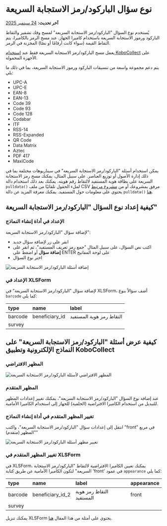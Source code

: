 # نوع سؤال الباركود/رمز الاستجابة السريعة
**آخر تحديث:** <a href="https://github.com/kobotoolbox/docs/blob/c5889af525a55f27747f919a026f9b7103f5c180/source/barcode_qrcode_questions.md" class="reference">24 سبتمبر 2025</a>

يُستخدم نوع السؤال "الباركود/رمز الاستجابة السريعة" لمسح وفك تشفير والتقاط الباركود ورموز الاستجابة السريعة باستخدام كاميرا الجهاز. عند مسح الرمز بالكاميرا، يتم التقاط القيمة (سواء كانت أرقامًا أو نصًا) المخزنة في الرمز.

<p class="note">
  يعمل مسح الباركود/رمز الاستجابة السريعة فقط عند <a href="https://support.kobotoolbox.org/kobocollect_on_android_latest.html">استخدام KoboCollect</a> على الأجهزة المحمولة.
</p>

يتم دعم مجموعة واسعة من تنسيقات الباركود ورموز الاستجابة السريعة، بما في ذلك ما يلي:

- UPC-A
- UPC-E
- EAN-8
- EAN-13
- Code 39
- Code 93
- Code 128
- Codabar
- ITF
- RSS-14
- RSS-Expanded
- QR Code
- Data Matrix
- Aztec
- PDF 417
- MaxiCode

يمكن استخدام أسئلة "الباركود/رمز الاستجابة السريعة" في سيناريوهات مختلفة بما في ذلك إدارة الأصول أو توزيع العناصر. على سبيل المثال، يمكنك مسح رمز الاستجابة السريعة على بطاقة هوية المستفيد لالتقاط رقم هويته. يمكنك بعد ذلك استخدام دالة `pulldata()` لملء الحقول تلقائيًا من ملف CSV مرفق بمشروعك أو من [مشروع مرتبط](dynamic_data_attachment.md) يحتوي على معلومات حول المستفيد. يمكنك معرفة المزيد عن دالة `pulldata()` [هنا](https://xlsform.org/en/#how-to-pull-data-from-csv).

## كيفية إعداد نوع السؤال "الباركود/رمز الاستجابة السريعة"

### الإعداد في أداة إنشاء النماذج

لإضافة سؤال "الباركود/رمز الاستجابة السريعة":

- انقر على زر <i class="k-icon k-icon-plus"></i> لإضافة سؤال جديد
- اكتب نص السؤال، على سبيل المثال "جمع رمز تعريف المستفيد"، ثم انقر على **إضافة سؤال** أو اضغط على ENTER على لوحة المفاتيح
- اختر نوع السؤال

![إضافة أسئلة الباركود/رمز الاستجابة السريعة](images/barcode_qrcode_questions/adding_barcode_qrcode_questions.gif)

### الإعداد في XLSForm

لإضافة سؤال "الباركود/رمز الاستجابة السريعة" في XLSForm، أضف سؤالاً بنوع `barcode` كما يلي:

| type    | name           | label                           |
| :------ | :------------- | :------------------------------ |
| barcode | beneficiary_id | التقاط رمز هوية المستفيد |
| survey  |

## كيفية عرض أسئلة "الباركود/رمز الاستجابة السريعة" على النماذج الإلكترونية وتطبيق KoboCollect

### المظهر الافتراضي

![المظهر الافتراضي لأسئلة الباركود/رمز الاستجابة السريعة](images/barcode_qrcode_questions/barcode_qrcode_default.png)

### المظهر المتقدم

عند إضافة نوع السؤال "الباركود/رمز الاستجابة السريعة"، يمكنك تغيير إعدادات المظهر للتبديل من استخدام الكاميرا الافتراضية (الخلفية) للجهاز إلى استخدام الكاميرا الأمامية.

### تغيير المظهر المتقدم في أداة إنشاء النماذج

انتقل إلى إعدادات سؤال "الباركود/رمز الاستجابة السريعة"، واكتب "front" في مربع "المظهر (متقدم)"

![تغيير مظهر أسئلة الباركود/رمز الاستجابة السريعة](images/barcode_qrcode_questions/change_appearance_barcode_qrcode_questions.png)

### تغيير المظهر المتقدم في XLSForm

في XLSForm، يمكنك تعيين الكاميرا الافتراضية لالتقاط "الباركود/رمز الاستجابة السريعة" لتكون الكاميرا الأمامية عن طريق كتابة 'front' في عمود `appearance` كما يلي:

| type    | name             | label                           | appearance |
| :------ | :--------------- | :------------------------------ | :--------- |
| barcode | beneficiary_id_2 | التقاط رمز هوية المستفيد | front      |
| survey  |

<p class="note">
  يمكنك تنزيل XLSForm يحتوي على أمثلة من هذا المقال
  <a
    download
    class="reference"
    href="./_static/files/barcode_qrcode_questions/barcode_qrcode_questions.xlsx"
    >هنا</a
  >.
</p>